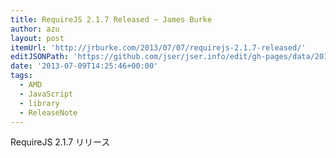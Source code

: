 ```yaml
---
title: RequireJS 2.1.7 Released ~ James Burke
author: azu
layout: post
itemUrl: 'http://jrburke.com/2013/07/07/requirejs-2.1.7-released/'
editJSONPath: 'https://github.com/jser/jser.info/edit/gh-pages/data/2013/07/index.json'
date: '2013-07-09T14:25:46+00:00'
tags:
  - AMD
  - JavaScript
  - library
  - ReleaseNote
---
```

RequireJS 2.1.7 リリース
